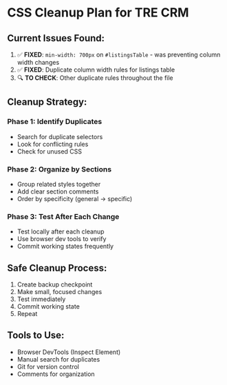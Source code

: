 # CSS Cleanup Plan for TRE CRM

## Current Issues Found:
1. ✅ **FIXED**: `min-width: 700px` on `#listingsTable` - was preventing column width changes
2. ✅ **FIXED**: Duplicate column width rules for listings table
3. 🔍 **TO CHECK**: Other duplicate rules throughout the file

## Cleanup Strategy:

### Phase 1: Identify Duplicates
- Search for duplicate selectors
- Look for conflicting rules
- Check for unused CSS

### Phase 2: Organize by Sections
- Group related styles together
- Add clear section comments
- Order by specificity (general → specific)

### Phase 3: Test After Each Change
- Test locally after each cleanup
- Use browser dev tools to verify
- Commit working states frequently

## Safe Cleanup Process:
1. Create backup checkpoint
2. Make small, focused changes
3. Test immediately
4. Commit working state
5. Repeat

## Tools to Use:
- Browser DevTools (Inspect Element)
- Manual search for duplicates
- Git for version control
- Comments for organization
